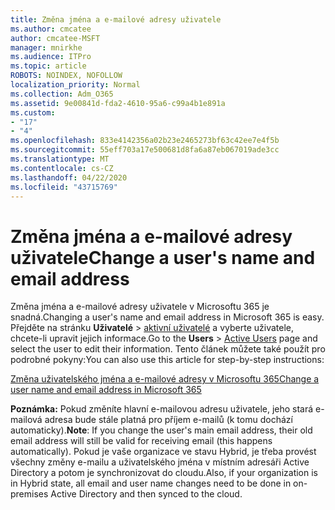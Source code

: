 ```yaml
---
title: Změna jména a e-mailové adresy uživatele
ms.author: cmcatee
author: cmcatee-MSFT
manager: mnirkhe
ms.audience: ITPro
ms.topic: article
ROBOTS: NOINDEX, NOFOLLOW
localization_priority: Normal
ms.collection: Adm_O365
ms.assetid: 9e00841d-fda2-4610-95a6-c99a4b1e891a
ms.custom:
- "17"
- "4"
ms.openlocfilehash: 833e4142356a02b23e2465273bf63c42ee7e4f5b
ms.sourcegitcommit: 55eff703a17e500681d8fa6a87eb067019ade3cc
ms.translationtype: MT
ms.contentlocale: cs-CZ
ms.lasthandoff: 04/22/2020
ms.locfileid: "43715769"
---
```

# <a name="change-a-users-name-and-email-address"></a><span data-ttu-id="7c542-102">Změna jména a e-mailové adresy uživatele</span><span class="sxs-lookup"><span data-stu-id="7c542-102">Change a user's name and email address</span></span>

<span data-ttu-id="7c542-103">Změna jména a e-mailové adresy uživatele v Microsoftu 365 je snadná.</span><span class="sxs-lookup"><span data-stu-id="7c542-103">Changing a user's name and email address in Microsoft 365 is easy.</span></span> <span data-ttu-id="7c542-104">Přejděte na stránku **Uživatelé** \> [aktivní uživatelé](https://go.microsoft.com/fwlink/p/?linkid=834822) a vyberte uživatele, chcete-li upravit jejich informace.</span><span class="sxs-lookup"><span data-stu-id="7c542-104">Go to the **Users** \> [Active Users](https://go.microsoft.com/fwlink/p/?linkid=834822) page and select the user to edit their information.</span></span> <span data-ttu-id="7c542-105">Tento článek můžete také použít pro podrobné pokyny:</span><span class="sxs-lookup"><span data-stu-id="7c542-105">You can also use this article for step-by-step instructions:</span></span>
  
[<span data-ttu-id="7c542-106">Změna uživatelského jména a e-mailové adresy v Microsoftu 365</span><span class="sxs-lookup"><span data-stu-id="7c542-106">Change a user name and email address in Microsoft 365</span></span>](https://docs.microsoft.com/office365/admin/add-users/change-a-user-name-and-email-address)
  
 <span data-ttu-id="7c542-107">**Poznámka:** Pokud změníte hlavní e-mailovou adresu uživatele, jeho stará e-mailová adresa bude stále platná pro příjem e-mailů (k tomu dochází automaticky).</span><span class="sxs-lookup"><span data-stu-id="7c542-107">**Note**: If you change the user's main email address, their old email address will still be valid for receiving email (this happens automatically).</span></span> <span data-ttu-id="7c542-108">Pokud je vaše organizace ve stavu Hybrid, je třeba provést všechny změny e-mailu a uživatelského jména v místním adresáři Active Directory a potom je synchronizovat do cloudu.</span><span class="sxs-lookup"><span data-stu-id="7c542-108">Also, if your organization is in Hybrid state, all email and user name changes need to be done in on-premises Active Directory and then synced to the cloud.</span></span>